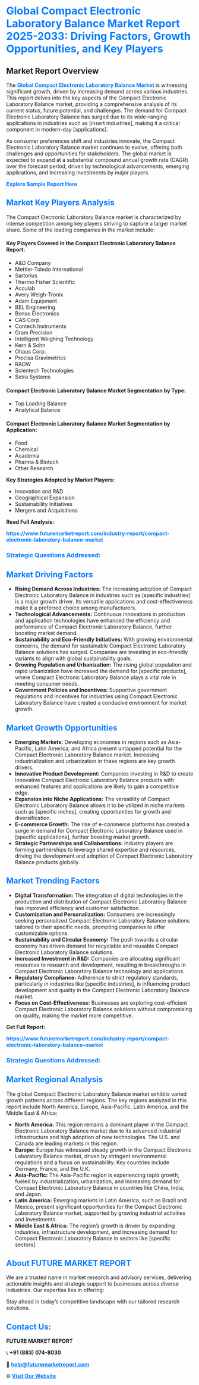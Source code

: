 <h1 style="color: #007BFF;">Global Compact Electronic Laboratory Balance Market Report 2025-2033: Driving Factors, Growth Opportunities, and Key Players</h1>

<section id="overview">
<h2>Market Report Overview</h2>
<p>The <a href="https://www.futuremarketreport.com/industry-report/compact-electronic-laboratory-balance-market" style="color: #007BFF; text-decoration: none;"><strong>Global Compact Electronic Laboratory Balance Market</strong></a> is witnessing significant growth, driven by increasing demand across various industries. This report delves into the key aspects of the Compact Electronic Laboratory Balance market, providing a comprehensive analysis of its current status, future potential, and challenges. The demand for Compact Electronic Laboratory Balance has surged due to its wide-ranging applications in industries such as [insert industries], making it a critical component in modern-day [applications].</p>
<p>As consumer preferences shift and industries innovate, the Compact Electronic Laboratory Balance market continues to evolve, offering both challenges and opportunities for stakeholders. The global market is expected to expand at a substantial compound annual growth rate (CAGR) over the forecast period, driven by technological advancements, emerging applications, and increasing investments by major players.</p>
</section>

<section id="overview">
<p><a href="https://www.futuremarketreport.com/request-sample/reportId=92366" style="color: #007BFF; text-decoration: none;"><strong>Explore Sample Report Here</strong></a></p>
</section>

<section id="key-players">
<h2 style="color: #007BFF;">Market Key Players Analysis</h2>
<p>The Compact Electronic Laboratory Balance market is characterized by intense competition among key players striving to capture a larger market share. Some of the leading companies in the market include:</p>
<h4>Key Players Covered in the Compact Electronic Laboratory Balance Report:</h4>
<ul><li>A&amp;D Company</li><li>Mettler-Toledo International</li><li>Sartorius</li><li>Thermo Fisher Scientific</li><li>Acculab</li><li>Avery Weigh-Tronix</li><li>Adam Equipment</li><li>BEL Engineering</li><li>Bonso Electronics</li><li>CAS Corp.</li><li>Contech Instruments</li><li>Gram Precision</li><li>Intelligent Weighing Technology</li><li>Kern &amp; Sohn</li><li>Ohaus Corp.</li><li>Precisa Gravimetrics</li><li>RADW</li><li>Scientech Technologies</li><li>Setra Systems</li></ul>
<h4>Compact Electronic Laboratory Balance Market Segmentation by Type:</h4>
<ul><li>Top Loading Balance</li><li>Analytical Balance</li></ul>

<h4>Compact Electronic Laboratory Balance Market Segmentation by Application:</h4>
<ul><li>Food</li><li>Chemical</li><li>Academia</li><li>Pharma &amp; Biotech</li><li>Other Research</li></ul>
<p><strong>Key Strategies Adopted by Market Players:</strong></p>
<ul>
<li>Innovation and R&D</li>
<li>Geographical Expansion</li>
<li>Sustainability Initiatives</li>
<li>Mergers and Acquisitions</li>
</ul>
</section>

<section>
<p><strong>Read Full Analysis: </strong></p><a href="https://www.futuremarketreport.com/industry-report/compact-electronic-laboratory-balance-market" style="color: #007BFF; text-decoration: none;"><strong>https://www.futuremarketreport.com/industry-report/compact-electronic-laboratory-balance-market</strong></a>
<h3 style="color: #007BFF;">Strategic Questions Addressed:</h3>
</section>

<section id="driving-factors">
<h2 style="color: #007BFF;">Market Driving Factors</h2>
<ul>
<li><strong>Rising Demand Across Industries:</strong> The increasing adoption of Compact Electronic Laboratory Balance in industries such as [specific industries] is a major growth driver. Its versatile applications and cost-effectiveness make it a preferred choice among manufacturers.</li>
<li><strong>Technological Advancements:</strong> Continuous innovations in production and application technologies have enhanced the efficiency and performance of Compact Electronic Laboratory Balance, further boosting market demand.</li>
<li><strong>Sustainability and Eco-Friendly Initiatives:</strong> With growing environmental concerns, the demand for sustainable Compact Electronic Laboratory Balance solutions has surged. Companies are investing in eco-friendly variants to align with global sustainability goals.</li>
<li><strong>Growing Population and Urbanization:</strong> The rising global population and rapid urbanization have increased the demand for [specific products], where Compact Electronic Laboratory Balance plays a vital role in meeting consumer needs.</li>
<li><strong>Government Policies and Incentives:</strong> Supportive government regulations and incentives for industries using Compact Electronic Laboratory Balance have created a conducive environment for market growth.</li>
</ul>
</section>

<section id="growth-opportunities">
<h2 style="color: #007BFF;">Market Growth Opportunities</h2>
<ul>
<li><strong>Emerging Markets:</strong> Developing economies in regions such as Asia-Pacific, Latin America, and Africa present untapped potential for the Compact Electronic Laboratory Balance market. Increasing industrialization and urbanization in these regions are key growth drivers.</li>
<li><strong>Innovative Product Development:</strong> Companies investing in R&D to create innovative Compact Electronic Laboratory Balance products with enhanced features and applications are likely to gain a competitive edge.</li>
<li><strong>Expansion into Niche Applications:</strong> The versatility of Compact Electronic Laboratory Balance allows it to be utilized in niche markets such as [specific niches], creating opportunities for growth and diversification.</li>
<li><strong>E-commerce Growth:</strong> The rise of e-commerce platforms has created a surge in demand for Compact Electronic Laboratory Balance used in [specific applications], further boosting market growth.</li>
<li><strong>Strategic Partnerships and Collaborations:</strong> Industry players are forming partnerships to leverage shared expertise and resources, driving the development and adoption of Compact Electronic Laboratory Balance products globally.</li>
</ul>
</section>

<section id="trending-factors">
<h2 style="color: #007BFF;">Market Trending Factors</h2>
<ul>
<li><strong>Digital Transformation:</strong> The integration of digital technologies in the production and distribution of Compact Electronic Laboratory Balance has improved efficiency and customer satisfaction.</li>
<li><strong>Customization and Personalization:</strong> Consumers are increasingly seeking personalized Compact Electronic Laboratory Balance solutions tailored to their specific needs, prompting companies to offer customizable options.</li>
<li><strong>Sustainability and Circular Economy:</strong> The push towards a circular economy has driven demand for recyclable and reusable Compact Electronic Laboratory Balance solutions.</li>
<li><strong>Increased Investment in R&D:</strong> Companies are allocating significant resources to research and development, resulting in breakthroughs in Compact Electronic Laboratory Balance technology and applications.</li>
<li><strong>Regulatory Compliance:</strong> Adherence to strict regulatory standards, particularly in industries like [specific industries], is influencing product development and quality in the Compact Electronic Laboratory Balance market.</li>
<li><strong>Focus on Cost-Effectiveness:</strong> Businesses are exploring cost-efficient Compact Electronic Laboratory Balance solutions without compromising on quality, making the market more competitive.</li>
</ul>
</section>

<section>
<p><strong>Get Full Report: </strong></p><a href="https://www.futuremarketreport.com/industry-report/compact-electronic-laboratory-balance-market" style="color: #007BFF; text-decoration: none;"><strong>https://www.futuremarketreport.com/industry-report/compact-electronic-laboratory-balance-market</strong></a>
<h3 style="color: #007BFF;">Strategic Questions Addressed:</h3>
</section>


<section id="regional-analysis">
<h2 style="color: #007BFF;">Market Regional Analysis</h2>
<p>The global Compact Electronic Laboratory Balance market exhibits varied growth patterns across different regions. The key regions analyzed in this report include North America, Europe, Asia-Pacific, Latin America, and the Middle East & Africa:</p>
<ul>
<li><strong>North America:</strong> This region remains a dominant player in the Compact Electronic Laboratory Balance market due to its advanced industrial infrastructure and high adoption of new technologies. The U.S. and Canada are leading markets in this region.</li>
<li><strong>Europe:</strong> Europe has witnessed steady growth in the Compact Electronic Laboratory Balance market, driven by stringent environmental regulations and a focus on sustainability. Key countries include Germany, France, and the U.K.</li>
<li><strong>Asia-Pacific:</strong> The Asia-Pacific region is experiencing rapid growth, fueled by industrialization, urbanization, and increasing demand for Compact Electronic Laboratory Balance in countries like China, India, and Japan.</li>
<li><strong>Latin America:</strong> Emerging markets in Latin America, such as Brazil and Mexico, present significant opportunities for the Compact Electronic Laboratory Balance market, supported by growing industrial activities and investments.</li>
<li><strong>Middle East & Africa:</strong> The region’s growth is driven by expanding industries, infrastructure development, and increasing demand for Compact Electronic Laboratory Balance in sectors like [specific sectors].</li>
</ul>
</section>

<footer>
<h2 style="color: #007BFF;">About FUTURE MARKET REPORT</h2>
<p>We are a trusted name in market research and advisory services, delivering actionable insights and strategic support to businesses across diverse industries. Our expertise lies in offering:</p>

<p>Stay ahead in today’s competitive landscape with our tailored research solutions.</p>

<h2 style="color: #007BFF;">Contact Us:</h2>
<p><strong>FUTURE MARKET REPORT</strong></p>
<p>📞 <strong>+91 (883) 074-8030</strong></p>
<p>📧 <strong><a href="mailto:help@futuremarketreport.com" style="color: #007BFF;">help@futuremarketreport.com</a></strong></p>
<p>🌐 <strong><a href="https://www.futuremarketreport.com/" style="color: #007BFF;">Visit Our Website</a></strong></p>
</footer>